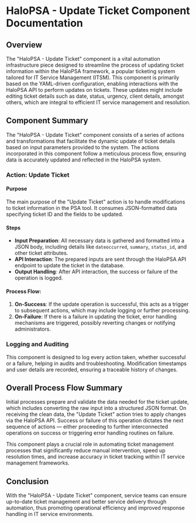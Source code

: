 # HaloPSA - Update Ticket Component Documentation

## Overview

The "HaloPSA - Update Ticket" component is a vital automation infrastructure piece designed to streamline the process of updating ticket information within the HaloPSA framework, a popular ticketing system tailored for IT Service Management (ITSM). This component is primarily based on the YAML-driven configuration, enabling interactions with the HaloPSA API to perform updates on tickets. These updates might include editing ticket details such as date, status, urgency, client details, amongst others, which are integral to efficient IT service management and resolution.

## Component Summary

The "HaloPSA - Update Ticket" component consists of a series of actions and transformations that facilitate the dynamic update of ticket details based on input parameters provided to the system. The actions incorporated in this component follow a meticulous process flow, ensuring data is accurately updated and reflected in the HaloPSA system.

### Action: Update Ticket

#### Purpose
The main purpose of the "Update Ticket" action is to handle modifications to ticket information in the PSA tool. It consumes JSON-formatted data specifying ticket ID and the fields to be updated.

#### Steps
- **Input Preparation**: All necessary data is gathered and formatted into a JSON body, including details like `dateoccurred`, `summary`, `status_id`, and other ticket attributes.
- **API Interaction**: The prepared inputs are sent through the HaloPSA API endpoint to update the ticket in the database.
- **Output Handling**: After API interaction, the success or failure of the operation is logged.

#### Process Flow:
 1. **On-Success**: If the update operation is successful, this acts as a trigger to subsequent actions, which may include logging or further processing.
 2. **On-Failure**: If there is a failure in updating the ticket, error handling mechanisms are triggered, possibly reverting changes or notifying administrators.

### Logging and Auditing
This component is designed to log every action taken, whether successful or a failure, helping in audits and troubleshooting. Modification timestamps and user details are recorded, ensuring a traceable history of changes.

## Overall Process Flow Summary
Initial processes prepare and validate the data needed for the ticket update, which includes converting the raw input into a structured JSON format. On receiving the clean data, the "Update Ticket" action tries to apply changes via the HaloPSA API. Success or failure of this operation dictates the next sequence of actions — either proceeding to further interconnected operations on success or triggering error handling routines on failure.

This component plays a crucial role in automating ticket management processes that significantly reduce manual intervention, speed up resolution times, and increase accuracy in ticket tracking within IT service management frameworks.

## Conclusion
With the "HaloPSA - Update Ticket" component, service teams can ensure up-to-date ticket management and better service delivery through automation, thus promoting operational efficiency and improved response handling in IT service environments.
